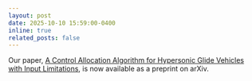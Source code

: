 ```yaml
---
layout: post
date: 2025-10-10 15:59:00-0400
inline: true
related_posts: false
---
```

Our paper, [A Control Allocation Algorithm for Hypersonic Glide Vehicles with Input Limitations](https://arxiv.org/abs/2510.08275), is now available as a preprint on arXiv.
